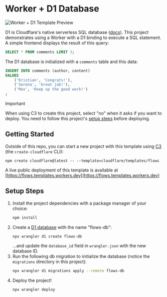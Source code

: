 # Worker + D1 Database

![Worker + D1 Template Preview](https://imagedelivery.net/wSMYJvS3Xw-n339CbDyDIA/cb7cb0a9-6102-4822-633c-b76b7bb25900/public)

<!-- dash-content-start -->

D1 is Cloudflare's native serverless SQL database ([docs](https://developers.cloudflare.com/d1/)). This project demonstrates using a Worker with a D1 binding to execute a SQL statement. A simple frontend displays the result of this query:

```SQL
SELECT * FROM comments LIMIT 3;
```

The D1 database is initialized with a `comments` table and this data:

```SQL
INSERT INTO comments (author, content)
VALUES
    ('Kristian', 'Congrats!'),
    ('Serena', 'Great job!'),
    ('Max', 'Keep up the good work!')
;
```

> [!IMPORTANT]
> When using C3 to create this project, select "no" when it asks if you want to deploy. You need to follow this project's [setup steps](https://github.com/cloudflare/templates/tree/main/flows#setup-steps) before deploying.

<!-- dash-content-end -->

## Getting Started

Outside of this repo, you can start a new project with this template using [C3](https://developers.cloudflare.com/pages/get-started/c3/) (the `create-cloudflare` CLI):

```
npm create cloudflare@latest -- --template=cloudflare/templates/flows
```

A live public deployment of this template is available at [https://flows.templates.workers.dev](https://flows.templates.workers.dev)

## Setup Steps

1. Install the project dependencies with a package manager of your choice:
   ```bash
   npm install
   ```
2. Create a [D1 database](https://developers.cloudflare.com/d1/get-started/) with the name "flows-db":
   ```bash
   npx wrangler d1 create flows-db
   ```
   ...and update the `database_id` field in `wrangler.json` with the new database ID.
3. Run the following db migration to initialize the database (notice the `migrations` directory in this project):
   ```bash
   npx wrangler d1 migrations apply --remote flows-db
   ```
4. Deploy the project!
   ```bash
   npx wrangler deploy
   ```
